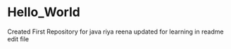 # Hello_World
Created First Repository for java
riya reena updated for learning in readme edit file
